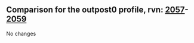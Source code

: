 ## Comparison for the outpost0 profile, rvn: [2057](https://github.com/PRO100KatYT/FortniteProfileRevisions/tree/main/profiles/outpost0/2057%20outpost0.json)-[2059](https://github.com/PRO100KatYT/FortniteProfileRevisions/tree/main/profiles/outpost0/2059%20outpost0.json)

No changes
